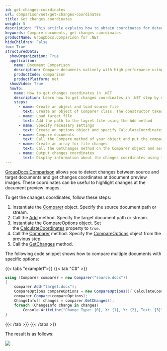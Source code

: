 ```yaml
---
id: get-changes-coordinates
url: comparison/net/get-changes-coordinates
title: Get changes coordinates
weight: 5
description: "This article explains how to obtain coordinates for detected changes at a document pages preview when compare documents with GroupDocs.Comparison for .NET"
keywords: Compare documents, get changes coordinates
productName: GroupDocs.Comparison for .NET
hideChildren: False
toc: True
structuredData:
  showOrganization: True
  application:
    name: Document Comparison
    description: Compare documents natively with high performance using C# language and GroupDocs.Comparison for .NET
    productCode: comparison
    productPlatform: net
  showVideo: True
  howTo:
    name: How to get changes coordinates in .NET
    description: Learn how to get changes coordinates in .NET step by step
    steps:
      - name: Create an object and load source file
        text: Create an object of Comparer class. The constructor takes the source file path parameter. You may specify absolute or relative file path as per your requirements.
      - name: Load target file
        text: Add the path to the tagret file using the Add method
      - name: Specify necessary settings
        text: Create an options object and specify CalculateCoordinates of true value.
      - name: Compare documents
        text: Call the Compare method of your object and put the compare options parameter.
      - name: Create an array for file changes
        text: Call the GetChanges method on the Comparer object and assign the result to an array of type ChangeInfo.
      - name: Output changes coordinates
        text: Display information about the changes coordinates using the Box field for each element of the changes info object, and then use the field with the name of the coordinate.
---
```


[GroupDocs.Comparison](https://products.groupdocs.com/comparison/net) allows you to detect changes between source and target documents and get changes coordinates at document preview images. These coordinates can be useful to highlight changes at the document preview images.

To get the changes coordinates, follow these steps:

1.  Instantiate the [Comparer](https://reference.groupdocs.com/net/comparison/groupdocs.comparison/comparer) object. Specify the source document path or stream.
2.  Call the [Add](https://reference.groupdocs.com/net/comparison/groupdocs.comparison/comparer/methods/add/index) method. Specify the target document path or stream.
3.  Instantiate the [CompareOptions](https://reference.groupdocs.com/net/comparison/groupdocs.comparison.options/compareoptions) object. Set the [CalculateCoordinates](https://reference.groupdocs.com/net/comparison/groupdocs.comparison.options/compareoptions/properties/calculatecoordinates) property to `true`.
4.  Call the [Comparer](https://reference.groupdocs.com/net/comparison/groupdocs.comparison/comparer) method. Specify the [CompareOptions](https://reference.groupdocs.com/net/comparison/groupdocs.comparison.options/compareoptions) object from the previous step.
5.  Call the [GetChanges](https://reference.groupdocs.com/net/comparison/groupdocs.comparison/comparer/methods/getchanges/index) method.

The following code snippet shows how to compare multiple documents with specific options:

{{< tabs "example1">}}
{{< tab "C#" >}}
```csharp
using (Comparer comparer = new Comparer("source.docx"))
{
	comparer.Add("target.docx");
    CompareOptions compareOptions = new CompareOptions(){ CalculateCoordinates = true };
    comparer.Compare(compareOptions);
    ChangeInfo[] changes = comparer.GetChanges();
    foreach (ChangeInfo change in changes)
    	Console.WriteLine("Change Type: {0}, X: {1}, Y: {2}, Text: {3}", change.Type, change.Box.X, change.Box.Y, change.Text);
}
```
{{< /tab >}}
{{< /tabs >}}

The result is as follows:

![](/comparison/net/images/get-changes-coordinates.png)
